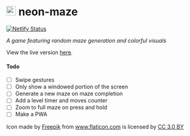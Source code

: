<h1>
    <img src="https://user-images.githubusercontent.com/4007345/53507284-3a99ed00-3a7d-11e9-9810-f2d8b6e59bf1.png" width="25">
    neon-maze
</h1>

[![Netlify Status](https://api.netlify.com/api/v1/badges/d21a4835-51bd-44fd-a150-4e1e54b1c405/deploy-status)](https://app.netlify.com/sites/neon-maze/deploys)

_A game featuring random maze generation and colorful visuals_

View the live version [here](https://neon-maze.netlify.com/).

#### Todo
- [ ] Swipe gestures
- [ ] Only show a windowed portion of the screen
- [ ] Generate a new maze on maze completion
- [ ] Add a level timer and moves counter
- [ ] Zoom to full maze on press and hold
- [ ] Make a PWA

Icon made by <a href="https://www.freepik.com/" title="Freepik">Freepik</a>
from <a href="https://www.flaticon.com/" title="Flaticon">www.flaticon.com</a> is licensed by 
<a href="http://creativecommons.org/licenses/by/3.0/" title="Creative Commons BY 3.0" target="_blank">CC 3.0 BY</a>
